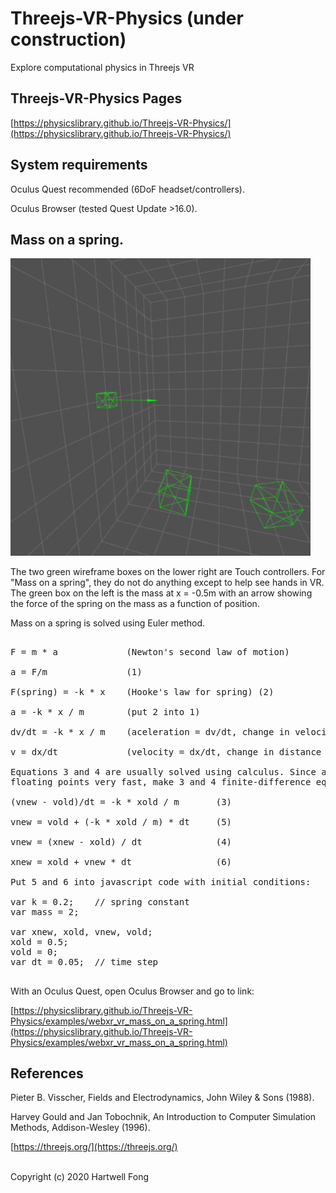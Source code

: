 # Threejs-VR-Physics (under construction)

Explore computational physics in Threejs VR

## Threejs-VR-Physics Pages

[https://physicslibrary.github.io/Threejs-VR-Physics/](https://physicslibrary.github.io/Threejs-VR-Physics/)

## System requirements

Oculus Quest recommended (6DoF headset/controllers).<br>

Oculus Browser (tested Quest Update >16.0).<br>

## Mass on a spring.

<img src="images/1.png" width="480">

The two green wireframe boxes on the lower right are Touch controllers. For "Mass on a spring",
they do not do anything except to help see hands in VR. The green box on the left is the mass
at x = -0.5m with an arrow showing the force of the spring on the mass as a function of position.

Mass on a spring is solved using Euler method.<br>

<pre>

F = m * a             (Newton's second law of motion)

a = F/m               (1)

F(spring) = -k * x    (Hooke's law for spring) (2)

a = -k * x / m        (put 2 into 1)

dv/dt = -k * x / m    (aceleration = dv/dt, change in velocity with time) (3)

v = dx/dt             (velocity = dx/dt, change in distance with time) (4)

Equations 3 and 4 are usually solved using calculus. Since a web browser can multiply and add
floating points very fast, make 3 and 4 finite-difference equations:

(vnew - vold)/dt = -k * xold / m       (3)

vnew = vold + (-k * xold / m) * dt     (5)

vnew = (xnew - xold) / dt              (4)

xnew = xold + vnew * dt                (6)

Put 5 and 6 into javascript code with initial conditions:

var k = 0.2;    // spring constant
var mass = 2;

var xnew, xold, vnew, vold;
xold = 0.5;
vold = 0;
var dt = 0.05;  // time step

</pre>

With an Oculus Quest, open Oculus Browser and go to link:<br>

[https://physicslibrary.github.io/Threejs-VR-Physics/examples/webxr_vr_mass_on_a_spring.html](https://physicslibrary.github.io/Threejs-VR-Physics/examples/webxr_vr_mass_on_a_spring.html)

## References

Pieter B. Visscher, Fields and Electrodynamics, John Wiley & Sons (1988).

Harvey Gould and Jan Tobochnik, An Introduction to Computer Simulation Methods, Addison-Wesley (1996).

[https://threejs.org/](https://threejs.org/)

<br>Copyright (c) 2020 Hartwell Fong
